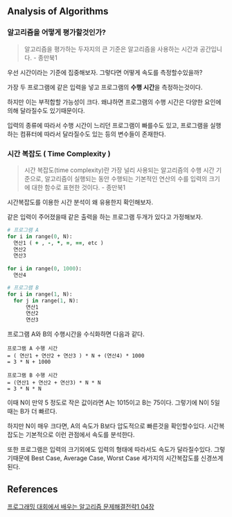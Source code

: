 ## Analysis of Algorithms

### 알고리즘을 어떻게 평가할것인가?

> 알고리즘을 평가하는 두자지의 큰 기준은 알고리즘을 사용하는 시간과 공간입니다. - 종만북1

우선 시간이라는 기준에 집중해보자. 그렇다면 어떻게 속도를 측정할수있을까?

가장 두 프로그램에 같은 입력을 넣고 프로그램의 **수행 시간**을 측정하는것이다. 

하지만 이는 부적합할 가능성이 크다. 왜냐하면 프로그램의 수행 시간은 다양한 요인에 의해 달라질수도 있기때문이다. 

입력의 종류에 따라서 수행 시간이 느리던 프로그램이 빠를수도 있고, 프로그램을 실행하는 컴퓨터에 따라서 달라질수도 있는 등의 변수들이 존재한다.


### 시간 복잡도 ( Time Complexity )

> 시간 복잡도(time complexity)란 가장 널리 사용되는 알고리즘의 수행 시간 기준으로, 알고리즘이 실행되는 동안 수행되는 기본적인 연산의 수를 입력의 크기에 대한 함수로 표현한 것이다.  - 종만북1

시간복잡도를 이용한 시간 분석이 왜 유용한지 확인해보자. 

같은 입력이 주어졌을때 같은 출력을 하는 프로그램 두개가 있다고 가정해보자.

```ruby
# 프로그램 A
for i in range(0, N):
  연산1 ( + , -, *, =, ==, etc )
  연산2 
  연산3
  
for i in range(0, 1000):
  연산4
```

```ruby
# 프로그램 B
for i in range(1, N):
  for j in range(1, N):
      연산1
      연산2
      연산3
```

프로그램 A와 B의 수행시간을 수식화하면 다음과 같다.
```
프로그램 A 수행 시간 
= ( 연산1 + 연산2 + 연산3 ) * N + (연산4) * 1000
= 3 * N + 1000
```

```
프로그램 B 수행 시간
= (연산1 + 연산2 + 연산3) * N * N
= 3 * N * N
```

이때 N이 만약 5 정도로 작은 값이라면 A는 1015이고 B는 75이다. 그렇기에 N이 5일때는 B가 더 빠르다.

하지만 N이 매우 크다면, A의 속도가 B보다 압도적으로 빠른것을 확인할수있다. 시간복잡도는 기본적으로 이런 관점에서 속도를 분석한다.

또한 프로그램은 입력의 크기외에도 입력의 형태에 따라서도 속도가 달라질수있다. 그렇기때문에 Best Case, Average Case, Worst Case 세가지의 시간복잡도를 신경쓰게 된다.

## References

[프로그래밍 대회에서 배우는 알고리즘 문제해결전략1 04장](http://www.yes24.co.kr/24/goods/8006522)
